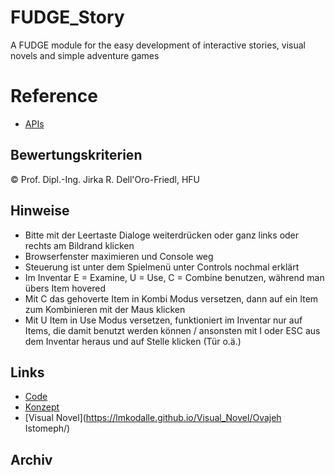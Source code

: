 # FUDGE_Story
A FUDGE module for the easy development of interactive stories, visual novels and simple adventure games


# Reference
- [APIs](https://jirkadelloro.github.io/FUDGE_Story/Documentation/Reference/#fudge-story-reference)

## Bewertungskriterien
© Prof. Dipl.-Ing. Jirka R. Dell'Oro-Friedl, HFU

## Hinweise
- Bitte mit der Leertaste Dialoge weiterdrücken oder ganz links oder rechts am Bildrand klicken
- Browserfenster maximieren und Console weg
- Steuerung ist unter dem Spielmenü unter Controls nochmal erklärt
- Im Inventar E = Examine, U = Use, C = Combine benutzen, während man übers Item hovered
- Mit C das gehoverte Item in Kombi Modus versetzen, dann auf ein Item zum Kombinieren mit der Maus klicken
- Mit U Item in Use Modus versetzen, funktioniert im Inventar nur auf Items, die damit benutzt werden können / 
  ansonsten mit I oder ESC aus dem Inventar heraus und auf Stelle klicken (Tür o.ä.) 

##  Links
- [Code](https://github.com/LMKodalle/Visual_Novel/blob/main/Ovajeh%20Istomeph/Build/Ovajeh%20Istomeph.js)
- [Konzept](https://github.com/LMKodalle/Visual_Novel/blob/main/Konzept_Kriterien_VN_Kodalle.pdf)
- [Visual Novel](https://lmkodalle.github.io/Visual_Novel/Ovajeh Istomeph/)

##  Archiv

